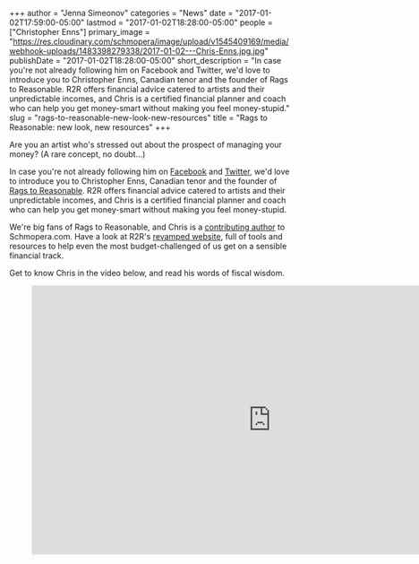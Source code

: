 +++
author = "Jenna Simeonov"
categories = "News"
date = "2017-01-02T17:59:00-05:00"
lastmod = "2017-01-02T18:28:00-05:00"
people = ["Christopher Enns"]
primary_image = "https://res.cloudinary.com/schmopera/image/upload/v1545409169/media/webhook-uploads/1483398279338/2017-01-02---Chris-Enns.jpg.jpg"
publishDate = "2017-01-02T18:28:00-05:00"
short_description = "In case you&#039;re not already following him on Facebook and Twitter, we&#039;d love to introduce you to Christopher Enns, Canadian tenor and the founder of Rags to Reasonable. R2R offers financial advice catered to artists and their unpredictable incomes, and Chris is a certified financial planner and coach who can help you get money-smart without making you feel money-stupid."
slug = "rags-to-reasonable-new-look-new-resources"
title = "Rags to Reasonable: new look, new resources"
+++

Are you an artist who's stressed out about the prospect of managing your money? (A rare concept, no doubt...)

In case you're not already following him on [Facebook](https://www.facebook.com/ragstoreasonable/) and [Twitter](https://twitter.com/rags2reasonable), we'd love to introduce you to Christopher Enns, Canadian tenor and the founder of [Rags to Reasonable](http://www.ragstoreasonable.com/). R2R offers financial advice catered to artists and their unpredictable incomes, and Chris is a certified financial planner and coach who can help you get money-smart without making you feel money-stupid.

We're big fans of Rags to Reasonable, and Chris is a [contributing author](/authors/christopher-enns/) to Schmopera.com. Have a look at R2R's [revamped website](http://www.ragstoreasonable.com/), full of tools and resources to help even the most budget-challenged of us get on a sensible financial track.

Get to know Chris in the video below, and read his words of fiscal wisdom.

<figure data-type="video">
<iframe width="854" height="480" src="https://www.youtube.com/embed/2Dm2Chu_peA" frameborder="0" allowfullscreen></iframe>
</figure>
